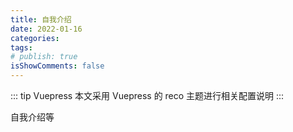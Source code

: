 ```yaml
---
title: 自我介绍
date: 2022-01-16
categories:
tags:
# publish: true
isShowComments: false
---
```


::: tip
Vuepress 本文采用 Vuepress 的 reco 主题进行相关配置说明
:::

<!-- 上面是描述 -->
自我介绍等

<!-- 常用变量说明：

title :文章标题，放弃通过一级目录定义标题的方式，改在 Front Matter 中定义。

date :文章创建日期，格式 2019-08-08 或 2019-08-08 08:08:08。

sidebar:是否开启侧边栏。

categories :所属分类。

tags :所属标签。

keys:  文章加密密码。

publish :文章是否发布。

另外还有一些Vuepress 默认主题的变量例如prev, next，请移步 官方文档 https://vuepress.vuejs.org/zh/guide/frontmatter.html#%E5%85%B6%E4%BB%96%E6%A0%BC%E5%BC%8F%E7%9A%84-front-matter-->
